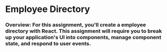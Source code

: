 # Employee Directory

### Overview: For this assignment, you'll create a employee directory with React. This assignment will require you to break up your application's UI into components, manage component state, and respond to user events.